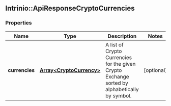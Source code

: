 ## Intrinio::ApiResponseCryptoCurrencies

### Properties
Name | Type | Description | Notes
------------ | ------------- | ------------- | -------------
**currencies** | [**Array&lt;CryptoCurrency&gt;**](CryptoCurrency.md) | A list of Crypto Currencies for the given Crypto Exchange sorted by alphabetically by symbol. | [optional] 


